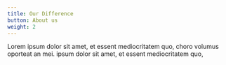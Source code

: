 ```yaml
---
title: Our Difference
button: About us
weight: 2
---
```


Lorem ipsum dolor sit amet, et essent mediocritatem quo, choro volumus oporteat an mei. ipsum dolor sit amet, et essent mediocritatem quo,